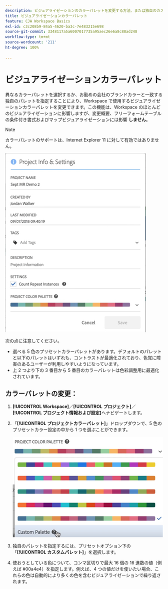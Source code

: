 ```yaml
---
description: ビジュアライゼーションのカラーパレットを変更する方法、または独自のカスタムカラーパレットを指定する方法。
title: ビジュアライゼーションカラーパレット
feature: CJA Workspace Basics
exl-id: c3c208b9-84a5-4620-ba3c-7e483215e698
source-git-commit: 3348117a5a6007017735a95aec26e6a8c88ad248
workflow-type: tm+mt
source-wordcount: '211'
ht-degree: 100%

---
```


# ビジュアライゼーションカラーパレット

異なるカラーパレットを選択するか、お勤めの会社のブランドカラーと一致する独自のパレットを指定することにより、Workspace で使用するビジュアライゼーションカラーパレットを変更できます。この機能は、Workspace のほとんどのビジュアライゼーションに影響しますが、変更概要、フリーフォームテーブルの条件付き書式およびマップビジュアライゼーションには影響 **しません**。

>[!NOTE]
>
>カラーパレットのサポートは、Internet Explorer 11 に対して有効ではありません。

![](assets/color_palettes.png)

次の点に注意してください。

* 選べる 5 色のプリセットカラーパレットがあります。デフォルトのパレットと以下のパレットはいずれも、コントラストが最適化されており、色覚に障害のあるユーザーが利用しやすいようになっています。
* 上 2 つより下の 3 番目から 5 番目のカラーパレットは色彩調整用に最適化されています。

## カラーパレットの変更：

1. **[!UICONTROL Workspace]**／**[!UICONTROL プロジェクト]**／**[!UICONTROL プロジェクト情報および設定]**&#x200B;へナビゲートします。
1. 「**[!UICONTROL プロジェクトカラーパレット]**」ドロップダウンで、5 色のプリセットカラー設定の中から 1 つを選ぶことができます。

   ![](assets/custom_palette.png)

1. 独自のパレットを指定するには、プリセットオプション下の「**[!UICONTROL カスタムパレット]**」を選択します。
1. 使おうとしている色について、コンマ区切りで最大 16 個の 16 進数の値（例えば #00a4e4）を指定します。例えば、4 つの値だけを使いたい場合、これらの色は自動的により多くの色を含むビジュアライゼーションで繰り返されます。
